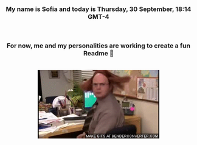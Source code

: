 


<div align="center">
<h3 >My name is Sofia and today is Thursday, 30 September, 18:14 GMT-4</h3><br>
<h3 >For now, me and my personalities are working to create a fun Readme 👋
</h3><br>
<img src='img/dwight.gif' alt='working...'/>
</div>
